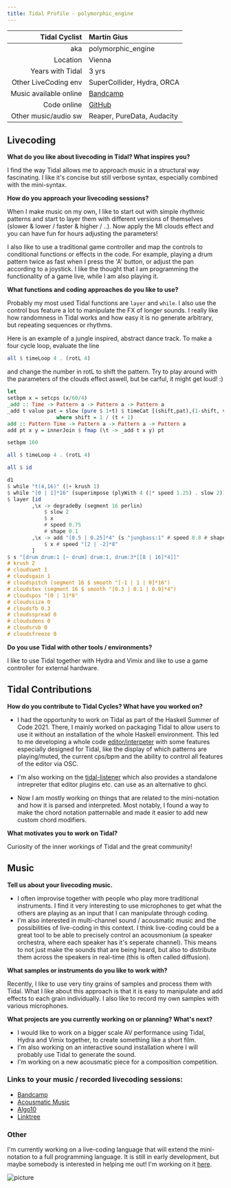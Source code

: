 ```yaml
---
title: Tidal Profile - polymorphic_engine
---
```


| Tidal Cyclist  | Martin Gius   |
| --------:    | :---------- |
| aka    | polymorphic_engine |
| Location | Vienna | 
| Years with Tidal | 3  yrs |
| Other LiveCoding env | SuperCollider, Hydra, ORCA  |
| Music available online | [Bandcamp](https://flimmerhaar.bandcamp.com/album/cilia) |
| Code online | [GitHub](https://github.com/polymorphicengine) |
| Other music/audio sw | Reaper, PureData, Audacity|


## Livecoding  

**What do you like about livecoding in Tidal? What inspires you?**   

I find the way Tidal allows me to approach music in a structural way fascinating. I like it's concise but still verbose syntax, especially combined with the mini-syntax.

**How do you approach your livecoding sessions?** 

When I make music on my own, I like to start out with simple rhythmic patterns and start to layer them with different versions of themselves (slower & lower / faster & higher / ..). Now apply the MI clouds effect and you can have fun for hours adjusting the parameters! 

I also like to use a traditional game controller and map the controls to conditional functions or effects in the code. For example, playing a drum pattern twice as fast when I press the 'A' button, or adjust the pan according to a joystick. I like the thought that I am programming the functionality of a game live, while I am also playing it.

**What functions and coding approaches do you like to use?**  

Probably my most used Tidal functions are `layer` and `while`. I also use the control bus feature a lot to manipulate the FX of longer sounds. I really like how randomness in Tidal works and how easy it is no generate arbitrary, but repeating sequences or rhythms. 

Here is an example of a jungle inspired, abstract dance track. To make a four cycle loop, evaluate the line 

```haskell
all $ timeLoop 4 . (rotL 4)
```

and change the number in rotL to shift the pattern. Try to play around with the parameters of the clouds effect aswell, but be carful, it might get loud! :)

```haskell
let 
setbpm x = setcps (x/60/4)
_add :: Time -> Pattern a -> Pattern a -> Pattern a
_add t value pat = slow (pure $ 1+t) $ timeCat [(shift,pat),(1-shift, value)]
				where shift = 1 / (t + 1)
add :: Pattern Time -> Pattern a -> Pattern a -> Pattern a
add pt x y = innerJoin $ fmap (\t -> _add t x y) pt

setbpm 160

all $ timeLoop 4 . (rotL 4)

all $ id

d1
$ while "t(4,16)" (|+ krush 1)
$ while "[0 | 1]*16" (superimpose (plyWith 4 (|* speed 1.25) . slow 2))
$ layer [id
		,\x -> degradeBy (segment 16 perlin) 
        	$ slow 2 
            $ x 
            # speed 0.75 
            # shape 0.1
        ,\x -> add "[0.5 | 0.25]*4" (s "jungbass:1" # speed 0.8 # shape 0.2 # krush 2) 
        	$ x # speed "[2 | -2]*8"
		]
$ s "[drum drum:1 [~ drum] drum:1, drum:3*[[8 | 16]*4]]"
# krush 2
# cloudswet 1
# cloudsgain 1
# cloudspitch (segment 16 $ smooth "[-1 | 1 | 0]*16")
# cloudstex (segment 16 $ smooth "[0.3 | 0.1 | 0.9]*4")
# cloudspos "[0 | 1]*8"
# cloudssize 0
# cloudsfb 0.3
# cloudsspread 0
# cloudsdens 0
# cloudsrvb 0
# cloudsfreeze 0
```

**Do you use Tidal with other tools / environments?**

I like to use Tidal together with Hydra and Vimix and like to use a game controller for external hardware.

## Tidal Contributions  

**How do you contribute to Tidal Cycles? What have you worked on?**  

* I had the opportunity to work on Tidal as part of the Haskell Summer of Code 2021. There, I mainly worked on packaging Tidal to allow users to use it without an installation of the whole Haskell environment. This led to me developing a whole code [editor/interpeter](https://github.com/polymorphicengine/tidal-gui) with some features especially designed for Tidal, like the display of which patterns are playing/muted, the current cps/bpm and the ability to control all features of the editor via OSC.

* I'm also working on the [tidal-listener](https://github.com/tidalcycles/Tidal/tree/main/tidal-listener) which also provides a standalone intrepreter that editor plugins etc. can use as an alternative to ghci.

* Now I am mostly working on things that are related to the mini-notation and how it is parsed and interpreted. Most notably, I found a way to make the chord notation patternable and made it easier to add new custom chord modifiers.

**What motivates you to work on Tidal?**   

Curiosity of the inner workings of Tidal and the great community!

## Music  

**Tell us about your livecoding music.**  

* I often improvise together with people who play more traditional instruments. I find it very interesting to use microphones to get what the others are playing as an input that I can manipulate through coding. 
* I'm also interested in multi-channel sound / acousmatic music and the possibilities of live-coding in this context. I think live-coding could be a great tool to be able to precisely control an acousmonium (a speaker orchestra, where each speaker has it's seperate channel). This means to not just make the sounds that are being heard, but also to distribute them across the speakers in real-time (this is often called diffusion).

**What samples or instruments do you like to work with?**  

Recently, I like to use very tiny grains of samples and process them with Tidal. What I like about this approach is that it is easy to manipulate and add effects to each grain individually. I also like to record my own samples with various microphones.

**What projects are you currently working on or planning? What's next?**  

* I would like to work on a bigger scale AV performance using Tidal, Hydra and Vimix together, to create something like a short film.
* I'm also working on an interactive sound installation where I will probably use Tidal to generate the sound.
* I'm working on a new acousmatic piece for a composition competition.

### Links to your music / recorded livecoding sessions:
- [Bandcamp](https://flimmerhaar.bandcamp.com/album/cilia)
- [Acousmatic Music](https://www.youtube.com/watch?v=ieQ7fA7ah3s)
- [Algo10](https://www.youtube.com/watch?v=-oMwPdgxqiI)
- [Linktree](https://polymorphicengine.github.io/)


### Other  

I'm currently working on a live-coding language that will extend the mini-notation to a full programming language. It is still in early development, but maybe somebody is interested in helping me out! I'm working on it [here](https://github.com/polymorphicengine/minilambda/tree/types).


![picture](/polymorphic_engine_blog_picture.jpg)

